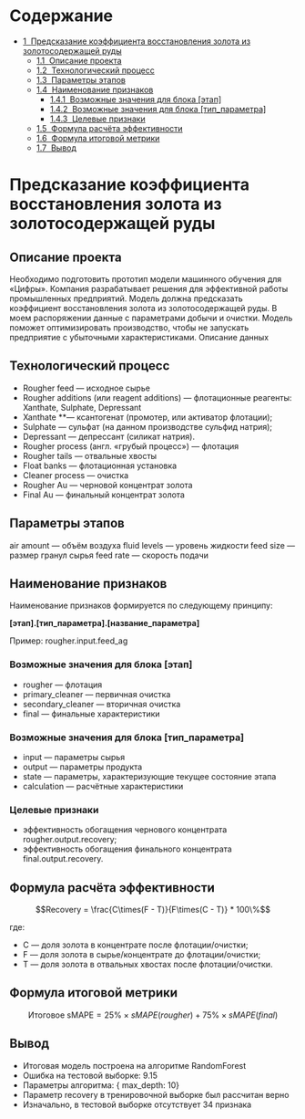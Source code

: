 <h1>Содержание<span class="tocSkip"></span></h1>
<div class="toc"><ul class="toc-item"><li><span><a href="#Предсказание-коэффициента-восстановления-золота-из-золотосодержащей-руды" data-toc-modified-id="Предсказание-коэффициента-восстановления-золота-из-золотосодержащей-руды-1"><span class="toc-item-num">1&nbsp;&nbsp;</span>Предсказание коэффициента восстановления золота из золотосодержащей руды</a></span><ul class="toc-item"><li><span><a href="#Описание-проекта" data-toc-modified-id="Описание-проекта-1.1"><span class="toc-item-num">1.1&nbsp;&nbsp;</span>Описание проекта</a></span></li><li><span><a href="#Технологический-процесс" data-toc-modified-id="Технологический-процесс-1.2"><span class="toc-item-num">1.2&nbsp;&nbsp;</span>Технологический процесс</a></span></li><li><span><a href="#Параметры-этапов" data-toc-modified-id="Параметры-этапов-1.3"><span class="toc-item-num">1.3&nbsp;&nbsp;</span>Параметры этапов</a></span></li><li><span><a href="#Наименование-признаков" data-toc-modified-id="Наименование-признаков-1.4"><span class="toc-item-num">1.4&nbsp;&nbsp;</span>Наименование признаков</a></span><ul class="toc-item"><li><span><a href="#Возможные-значения-для-блока-[этап]" data-toc-modified-id="Возможные-значения-для-блока-[этап]-1.4.1"><span class="toc-item-num">1.4.1&nbsp;&nbsp;</span>Возможные значения для блока [этап]</a></span></li><li><span><a href="#Возможные-значения-для-блока-[тип_параметра]" data-toc-modified-id="Возможные-значения-для-блока-[тип_параметра]-1.4.2"><span class="toc-item-num">1.4.2&nbsp;&nbsp;</span>Возможные значения для блока [тип_параметра]</a></span></li><li><span><a href="#Целевые-признаки" data-toc-modified-id="Целевые-признаки-1.4.3"><span class="toc-item-num">1.4.3&nbsp;&nbsp;</span>Целевые признаки</a></span></li></ul></li><li><span><a href="#Формула-расчёта-эффективности" data-toc-modified-id="Формула-расчёта-эффективности-1.5"><span class="toc-item-num">1.5&nbsp;&nbsp;</span>Формула расчёта эффективности</a></span></li><li><span><a href="#Формула-итоговой-метрики" data-toc-modified-id="Формула-итоговой-метрики-1.6"><span class="toc-item-num">1.6&nbsp;&nbsp;</span>Формула итоговой метрики</a></span></li><li><span><a href="#Вывод" data-toc-modified-id="Вывод-1.7"><span class="toc-item-num">1.7&nbsp;&nbsp;</span>Вывод</a></span></li></ul></li></ul></div>

# Предсказание коэффициента восстановления золота из золотосодержащей руды

## Описание проекта
Необходимо подготовить прототип модели машинного обучения для «Цифры». Компания разрабатывает решения для эффективной работы промышленных предприятий.
Модель должна предсказать коэффициент восстановления золота из золотосодержащей руды. В моем распоряжении данные с параметрами добычи и очистки.
Модель поможет оптимизировать производство, чтобы не запускать предприятие с убыточными характеристиками.
Описание данных

## Технологический процесс
- Rougher feed — исходное сырье
- Rougher additions (или reagent additions) — флотационные реагенты: Xanthate, Sulphate, Depressant
- Xanthate **— ксантогенат (промотер, или активатор флотации);
- Sulphate — сульфат (на данном производстве сульфид натрия);
- Depressant — депрессант (силикат натрия).
- Rougher process (англ. «грубый процесс») — флотация
- Rougher tails — отвальные хвосты
- Float banks — флотационная установка
- Cleaner process — очистка
- Rougher Au — черновой концентрат золота
- Final Au — финальный концентрат золота  


## Параметры этапов
air amount — объём воздуха
fluid levels — уровень жидкости
feed size — размер гранул сырья
feed rate — скорость подачи  


## Наименование признаков

Наименование признаков формируется по следующему принципу:  

__[этап].[тип_параметра].[название_параметра]__  

Пример: rougher.input.feed_ag

### Возможные значения для блока [этап]
- rougher — флотация
- primary_cleaner — первичная очистка
- secondary_cleaner — вторичная очистка
- final — финальные характеристики  


### Возможные значения для блока [тип_параметра]
- input — параметры сырья
- output — параметры продукта
- state — параметры, характеризующие текущее состояние этапа
- calculation — расчётные характеристики

### Целевые признаки
- эффективность обогащения чернового концентрата rougher.output.recovery;
- эффективность обогащения финального концентрата final.output.recovery.

## Формула расчёта эффективности 
$$Recovery = \frac{C\times(F - T)}{F\times(C - T)} * 100\%$$

где:
 - C — доля золота в концентрате после флотации/очистки;
 - F — доля золота в сырье/концентрате до флотации/очистки;
 - T — доля золота в отвальных хвостах после флотации/очистки.
 
 ## Формула итоговой метрики
 $$\textrm{Итоговое  sMAPE} = 25\% \times sMAPE(rougher) + 75\% \times sMAPE(final)$$

## Вывод
- Итоговая модель построена на алгоритме RandomForest
- Ошибка на тестовой выборке: 9.15
- Параметры алгоритма: { max_depth: 10}
- Параметр recovery в тренировочной выборке был рассчитан верно
- Изначально, в тестовой выборке отсутствует 34 признака
